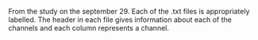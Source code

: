 From the study on the september 29. Each of the .txt files is appropriately labelled. The header in each file gives information about each of the channels and each column represents a channel.
